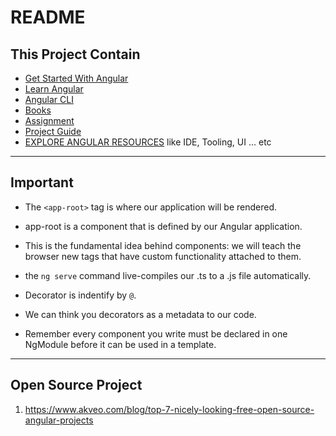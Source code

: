 # README

## This Project Contain

- [Get Started With Angular](./Learning/Get_Started.md#Get-Started)
- [Learn Angular](./Learning/Angular.md#Angular)
- [Angular CLI](./Learning/AngularCLI.md)
- [Books](./Books/README.md)
- [Assignment](./Assignment/README.md)
- [Project Guide](./Learning/Project_Guide.md)
- [EXPLORE ANGULAR RESOURCES](https://angular.io/resources) like IDE, Tooling, UI ... etc

---

## Important

- The `<app-root>` tag is where our application will be rendered.
- app-root is a component that is defined by our Angular application.
- This is the fundamental idea behind components: we will teach the browser new tags that have custom functionality attached to them.
- the `ng serve` command live-compiles our .ts to a .js file automatically.
- Decorator is indentify by `@`.
- We can think you decorators as a metadata to our code.

- Remember every component you write must be declared in one NgModule before it can be used in a template.

---

## Open Source Project

1. https://www.akveo.com/blog/top-7-nicely-looking-free-open-source-angular-projects
